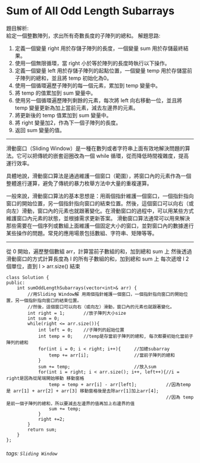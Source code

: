 # Sum of All Odd Length Subarrays
題目解析:   
給定一個整數陣列，求出所有奇數長度的子陣列的總和。
解題思路:
1. 定義一個變量 right 用於存儲子陣列的長度，一個變量 sum 用於存儲最終結果。
1. 使用一個無限循環，當 right 小於等於陣列的長度時執行以下操作。
1. 定義一個變量 left 用於存儲子陣列的起點位置，一個變量 temp 用於存儲當前子陣列的總和，並且將 temp 初始化為0。
1. 使用一個循環遍歷子陣列的每一個元素，累加到 temp 變量中。
1. 將 temp 的值累加到 sum 變量中。
1. 使用另一個循環遍歷陣列剩餘的元素，每次將 left 向右移動一位，並且將 temp 變量更新為加上當前元素，減去左邊界的元素。
1. 將更新後的 temp 值累加到 sum 變量中。
1. 將 right 變量加2，作為下一個子陣列的長度。
1. 返回 sum 變量的值。
--------------------------
滑動窗口（Sliding Window）是一種在數列或者字符串上面有效地解決問題的算法。它可以把傳統的嵌套迴圈改為一個 while 循環，從而降低時間複雜度，提高運行效率。

具體地說，滑動窗口算法是通過維護一個窗口（範圍），將窗口內的元素作為一個整體進行運算，避免了傳統的暴力枚舉方法中大量的重複運算。

一般來說，滑動窗口算法的基本思想是：用兩個指針維護一個窗口，一個指針指向窗口的開始位置，另一個指針指向窗口的結束位置。然後，這個窗口可以向右（或向左）滑動，窗口內的元素也就跟著變化。在滑動窗口的過程中，可以用某些方式維護窗口內元素的狀態，並根據需求更新答案。
滑動窗口算法通常可以用來解決那些需要在一個序列或數組上面維護一個固定大小的窗口，並對窗口內的數據進行某些操作的問題。常見的應用場景包括數組、字符串、矩陣等等。

--------------------------------
從 0 開始，遍歷整個數組 arr，計算當前子數組的和，加到總和 sum 上
然後透過滑動窗口的方式計算長度為 l 的所有子數組的和，加到總和 sum 上
每次遞增 l 2 個單位，直到 l > arr.size() 結束


```c++=
class Solution {
public:
    int sumOddLengthSubarrays(vector<int>& arr) {
        //用Sliding Window解 用兩個指針維護一個窗口，一個指針指向窗口的開始位置，另一個指針指向窗口的結束位置。
        //然後，這個窗口可以向右（或向左）滑動，窗口內的元素也就跟著變化。
        int right = 1;       //放子陣列大小size
        int sum = 0;        
        while(right <= arr.size()){
            int left = 0;    //子陣列的起始位置
            int temp = 0;    //temp是存當前子陣列的總和, 每次都要初始化當前子陣列的總和
            for(int i = 0; i < right; i++){     //加總subarray 
                temp += arr[i];                 //當前子陣列的總和
            }
            sum += temp;                        //放入sum
            for(int i = right; i < arr.size(); i++, left++){//i = right是因為從尾端開始移動 移動窗格
                temp = temp + arr[i] - arr[left];           //因為temp是 arr[1] + arr[2] + arr[3] 移動窗格後是去除arr[1]加上arr[4]; 
                                                            //因為 temp 是前一個子陣列的總和，所以要減去左邊界的值再加上右邊界的值
                sum += temp;
            }
            right +=2;
        }
        return sum;
    }
};
```

###### tags: `Sliding Window`